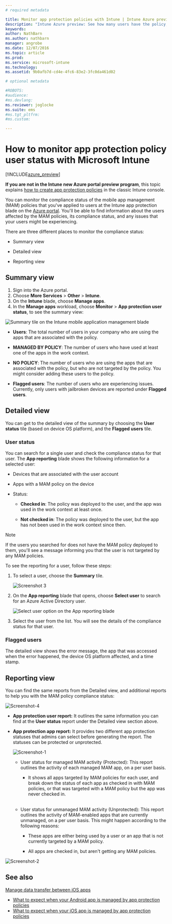 ```yaml
---
# required metadata

title: Monitor app protection policies with Intune | Intune Azure preview | Microsoft Docs
description: "Intune Azure preview: See how many users have the policy, and drill down to find more details."
keywords:
author: NathBarnms.author: nathbarnmanager: angrobe
ms.date: 12/07/2016
ms.topic: article
ms.prod:
ms.service: microsoft-intune
ms.technology:
ms.assetid: 9b0afb7d-cd4e-4fc6-83e2-3fc0da461d02

# optional metadata

#ROBOTS:
#audience:
#ms.devlang:
ms.reviewer: joglocke
ms.suite: ems
#ms.tgt_pltfrm:
#ms.custom:

---
```


# How to monitor app protection policy user status with Microsoft Intune
[!INCLUDE[azure_preview](../includes/azure_preview.md)]

**If you are not in the Intune new Azure portal preview program**, this topic explains [how to create app protection policies](https://docs.microsoft.com/en-us/intune/deploy-use/create-and-deploy-mobile-app-management-policies-with-microsoft-intune) in the classic Intune console.


You can monitor the compliance status of the mobile app management (MAM) policies that you've applied to users at the Intune app protection blade on the [Azure portal](https://portal.azure.com). You'll be able to find information about the users affected by the MAM policies, its compliance status, and any issues that your users might be experiencing.

There are three different places to monitor the compliance status:

-   Summary view

-   Detailed view

-   Reporting view

## Summary view

1. Sign into the Azure portal.
2. Choose **More Services** > **Other** > **Intune**.
3. On the **Intune** blade, choose **Manage apps**.
4. In the **Manage apps** workload, choose **Monitor** > **App protection user status**, to see the summary view:

![Summary tile on the Intune mobile application management blade](../media/app-protection-user-status-summary.png)

-   **Users**: The total number of users in your company who are using the apps that are associated with the policy.

-   **MANAGED BY POLICY**: The number of users who have used at least one of the apps in the work context.

-   **NO POLICY**: The number of users who are using the apps that are associated with the policy, but who are not targeted by the policy. You might consider adding these users to the policy.

- **Flagged users**: The number of users who are experiencing issues. Currently, only users with jailbroken devices are reported under **Flagged users**.


## Detailed view
You can get to the detailed view of the summary by choosing the **User status** tile (based on device OS platform), and the **Flagged users** tile.

### User status
You can search for a single user and check the compliance status for that user. The **App reporting** blade shows the following information for a selected user:
- Devices that are associated with the user account

- Apps with a MAM policy on the device

- Status:

  - **Checked in**: The policy was deployed to the user, and the app was used in the work context at least once.

  - **Not checked in**: The policy was deployed to the user, but the app has not been used in the work context since then.

>[!NOTE]
> If the users you searched for does not have the MAM policy deployed to them, you'll see a message informing you that the user is not targeted by any MAM policies.

To see the reporting for a user, follow these steps:

1.  To select a user, choose the **Summary** tile.

	![Screenshot 3](../media/MAM-reporting-6.png)

2. On the **App reporting** blade that opens, choose **Select user** to search for an Azure Active Directory user.

    ![Select user option on the App reporting blade](../media/MAM-reporting-2.png)

3. Select the user from the list. You will see the details of the compliance status for that user.

### Flagged users
The detailed view shows the error message, the app that was accessed when the error happened, the device OS platform affected, and a time stamp.

## Reporting view

You can find the same reports from the Detailed view, and additional reports to help you with the MAM policy compliance status:

![Screenshot-4](../media/MAM-reporting-7.png)

-   **App protection user report:** It outlines the same information you can find at the **User status** report under the Detailed view section above.

-   **App protection app report:** It provides two different app protection statuses that admins can select before generating the report. The statuses can be protected or unprotected.

	![Screenshot-1](../media/MAM-reporting-1.png)

    -   User status for managed MAM activity (Protected): This report outlines the activity of each managed MAM app, on a per user basis.

        -   It shows all apps targeted by MAM policies for each user, and break down the status of each app as checked in with MAM policies, or that was targeted with a MAM policy but the app was never checked in.
<br></br>
    -   User status for unmanaged MAM activity (Unprotected): This report outlines the activity of MAM-enabled apps that are currently unmanaged, on a per user basis. This might happen according to the following reasons:

        -   These apps are either being used by a user or an app that is not currently targeted by a MAM policy.

        -   All apps are checked in, but aren't getting any MAM policies.

![Screenshot-2](../media/MAM-reporting-4.png)

## See also
[Manage data transfer between iOS apps](manage-data-transfer-between-ios-apps-with-microsoft-intune.md)

* [What to expect when your Android app is managed by app protection policies](app-protection-enabled-android-apps.md)
* [What to expect when your iOS app is managed by app protection policies](app-protection-enabled-ios-apps.md)
